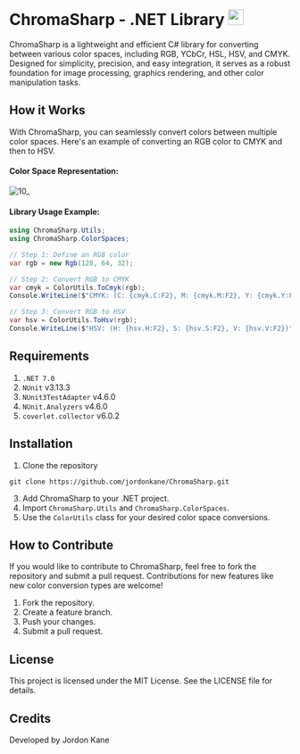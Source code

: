 <h1>ChromaSharp - .NET Library <img src="https://cdn.jsdelivr.net/gh/devicons/devicon/icons/csharp/csharp-original.svg" width="28" height="28" /> </h1>
ChromaSharp is a lightweight and efficient C# library for converting between various color spaces, including RGB, YCbCr, HSL, HSV, and CMYK. Designed for simplicity, precision, and easy integration, it serves as a robust foundation for image processing, graphics rendering, and other color manipulation tasks.

## How it Works
With ChromaSharp, you can seamlessly convert colors between multiple color spaces. Here's an example of converting an RGB color to CMYK and then to HSV.
#### Color Space Representation:
![10_](https://github.com/user-attachments/assets/9034a350-47dc-4906-bc84-4ed2c3d882f4)
#### Library Usage Example:
```csharp
using ChromaSharp.Utils;
using ChromaSharp.ColorSpaces;

// Step 1: Define an RGB color
var rgb = new Rgb(128, 64, 32);

// Step 2: Convert RGB to CMYK
var cmyk = ColorUtils.ToCmyk(rgb);
Console.WriteLine($"CMYK: (C: {cmyk.C:F2}, M: {cmyk.M:F2}, Y: {cmyk.Y:F2}, K: {cmyk.K:F2})");

// Step 3: Convert RGB to HSV
var hsv = ColorUtils.ToHsv(rgb);
Console.WriteLine($"HSV: (H: {hsv.H:F2}, S: {hsv.S:F2}, V: {hsv.V:F2})");
```

## Requirements
1. `.NET 7.0`
2. `NUnit` v3.13.3
3. `NUnit3TestAdapter` v4.6.0
4. `NUnit.Analyzers` v4.6.0
5. `coverlet.collector` v6.0.2

## Installation
1. Clone the repository
```
git clone https://github.com/jordonkane/ChromaSharp.git
```
3. Add ChromaSharp to your .NET project.
4. Import `ChromaSharp.Utils` and `ChromaSharp.ColorSpaces`.
5. Use the `ColorUtils` class for your desired color space conversions.

## How to Contribute
If you would like to contribute to ChromaSharp, feel free to fork the repository and submit a pull request. Contributions for new features like new color conversion types are welcome!
1. Fork the repository.
2. Create a feature branch.
3. Push your changes.
4. Submit a pull request.

## License
This project is licensed under the MIT License. See the LICENSE file for details.

## Credits
Developed by Jordon Kane
